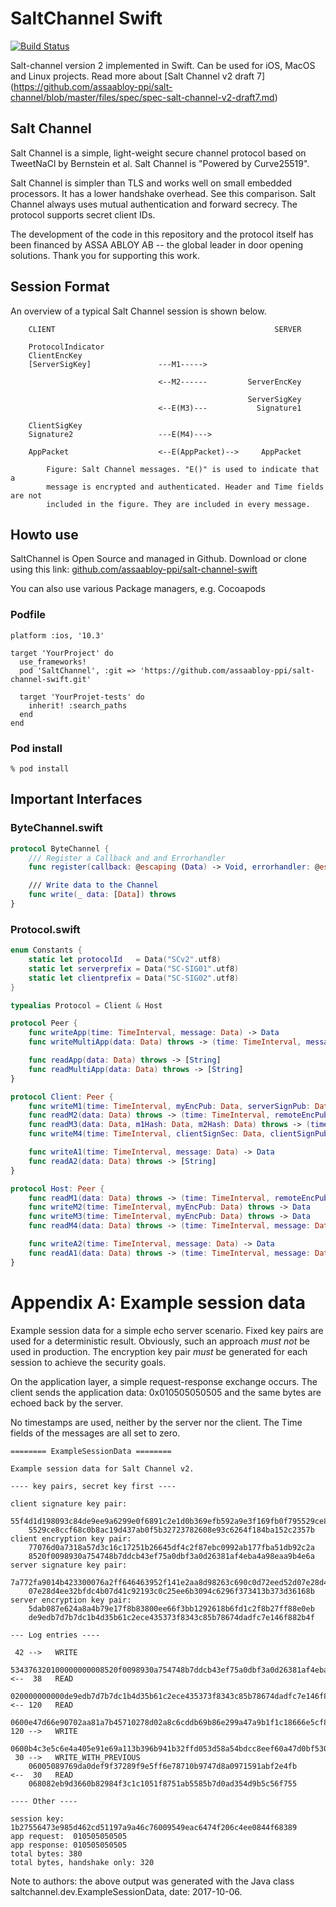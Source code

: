 SaltChannel Swift
===================
[![Build Status](https://travis-ci.org/assaabloy-ppi/salt-channel-swift.svg?branch=master)](https://travis-ci.org/assaabloy-ppi/salt-channel-swift)

Salt-channel version 2 implemented in Swift. Can be used for iOS, MacOS and Linux projects.
Read more about [Salt Channel v2 draft 7]
(https://github.com/assaabloy-ppi/salt-channel/blob/master/files/spec/spec-salt-channel-v2-draft7.md)

Salt Channel
------------

Salt Channel is a simple, light-weight secure channel protocol based on TweetNaCl
by Bernstein et al. Salt Channel is "Powered by Curve25519".

Salt Channel is simpler than TLS and works well on small embedded processors.
It has a lower handshake overhead. See this comparison. Salt Channel always uses
mutual authentication and forward secrecy. The protocol supports secret client IDs.

The development of the code in this repository and the protocol itself has been
financed by ASSA ABLOY AB -- the global leader in door opening solutions.
Thank you for supporting this work.

Session Format
------

An overview of a typical Salt Channel session is shown below.
```  
    CLIENT                                                 SERVER

    ProtocolIndicator
    ClientEncKey
    [ServerSigKey]               ---M1----->

                                 <--M2------         ServerEncKey

                                                     ServerSigKey
                                 <--E(M3)---           Signature1

    ClientSigKey
    Signature2                   ---E(M4)--->

    AppPacket                    <--E(AppPacket)-->     AppPacket

        Figure: Salt Channel messages. "E()" is used to indicate that a
        message is encrypted and authenticated. Header and Time fields are not
        included in the figure. They are included in every message.
```

Howto use
---------

SaltChannel is Open Source and managed in Github. Download or clone using this link:
[github.com/assaabloy-ppi/salt-channel-swift](
https://github.com/assaabloy-ppi/salt-channel-swift.git)

You can also use various Package managers, e.g. Cocoapods
### Podfile

```
platform :ios, '10.3'

target 'YourProject' do
  use_frameworks!
  pod 'SaltChannel', :git => 'https://github.com/assaabloy-ppi/salt-channel-swift.git'

  target 'YourProjet-tests' do
    inherit! :search_paths
  end
end
```

### Pod install
```shell
% pod install
```

Important Interfaces
--------------------

### ByteChannel.swift
```swift
protocol ByteChannel {
    /// Register a Callback and and Errorhandler
    func register(callback: @escaping (Data) -> Void, errorhandler: @escaping (Error) -> Void

    /// Write data to the Channel
    func write(_ data: [Data]) throws
}
```

### Protocol.swift
```swift
enum Constants {
    static let protocolId   = Data("SCv2".utf8)
    static let serverprefix = Data("SC-SIG01".utf8)
    static let clientprefix = Data("SC-SIG02".utf8)
}

typealias Protocol = Client & Host

protocol Peer {
    func writeApp(time: TimeInterval, message: Data) -> Data
    func writeMultiApp(data: Data) throws -> (time: TimeInterval, message: Data)

    func readApp(data: Data) throws -> [String]
    func readMultiApp(data: Data) throws -> [String]
}

protocol Client: Peer {
    func writeM1(time: TimeInterval, myEncPub: Data, serverSignPub: Data?) throws -> Data
    func readM2(data: Data) throws -> (time: TimeInterval, remoteEncPub: Data, hash: Data)
    func readM3(data: Data, m1Hash: Data, m2Hash: Data) throws -> (time: TimeInterval, remoteSignPub: Data)
    func writeM4(time: TimeInterval, clientSignSec: Data, clientSignPub: Data, m1Hash: Data, m2Hash: Data) throws -> Data

    func writeA1(time: TimeInterval, message: Data) -> Data
    func readA2(data: Data) throws -> [String]
}

protocol Host: Peer {
    func readM1(data: Data) throws -> (time: TimeInterval, remoteEncPub: Data, hash: Data)
    func writeM2(time: TimeInterval, myEncPub: Data) throws -> Data
    func writeM3(time: TimeInterval, myEncPub: Data) throws -> Data
    func readM4(data: Data) throws -> (time: TimeInterval, message: Data)

    func writeA2(time: TimeInterval, message: Data) -> Data
    func readA1(data: Data) throws -> (time: TimeInterval, message: Data)
}
```

Appendix A: Example session data
================================

Example session data for a simple echo server scenario.
Fixed key pairs are used for a deterministic result. Obviously, such
an approach *must not* be used in production. The encryption key
pair *must* be generated for each session to achieve the security goals.

On the application layer, a simple request-response exchange occurs.
The client sends the application data: 0x010505050505 and the same
bytes are echoed back by the server.

No timestamps are used, neither by the server nor the client.
The Time fields of the messages are all set to zero.


    ======== ExampleSessionData ========

    Example session data for Salt Channel v2.

    ---- key pairs, secret key first ----

    client signature key pair:
        55f4d1d198093c84de9ee9a6299e0f6891c2e1d0b369efb592a9e3f169fb0f795529ce8ccf68c0b8ac19d437ab0f5b32723782608e93c6264f184ba152c2357b
        5529ce8ccf68c0b8ac19d437ab0f5b32723782608e93c6264f184ba152c2357b
    client encryption key pair:
        77076d0a7318a57d3c16c17251b26645df4c2f87ebc0992ab177fba51db92c2a
        8520f0098930a754748b7ddcb43ef75a0dbf3a0d26381af4eba4a98eaa9b4e6a
    server signature key pair:
        7a772fa9014b423300076a2ff646463952f141e2aa8d98263c690c0d72eed52d07e28d4ee32bfdc4b07d41c92193c0c25ee6b3094c6296f373413b373d36168b
        07e28d4ee32bfdc4b07d41c92193c0c25ee6b3094c6296f373413b373d36168b
    server encryption key pair:
        5dab087e624a8a4b79e17f8b83800ee66f3bb1292618b6fd1c2f8b27ff88e0eb
        de9edb7d7b7dc1b4d35b61c2ece435373f8343c85b78674dadfc7e146f882b4f

    --- Log entries ----

     42 -->   WRITE
        534376320100000000008520f0098930a754748b7ddcb43ef75a0dbf3a0d26381af4eba4a98eaa9b4e6a
    <--  38   READ
        020000000000de9edb7d7b7dc1b4d35b61c2ece435373f8343c85b78674dadfc7e146f882b4f
    <-- 120   READ
        0600e47d66e90702aa81a7b45710278d02a8c6cddb69b86e299a47a9b1f1c18666e5cf8b000742bad609bfd9bf2ef2798743ee092b07eb32a45f27cda22cbbd0f0bb7ad264be1c8f6e080d053be016d5b04a4aebffc19b6f816f9a02e71b496f4628ae471c8e40f9afc0de42c9023cfcd1b07807f43b4e25
    120 -->   WRITE
        0600b4c3e5c6e4a405e91e69a113b396b941b32ffd053d58a54bdcc8eef60a47d0bf53057418b6054eb260cca4d827c068edff9efb48f0eb8454ee0b1215dfa08b3ebb3ecd2977d9b6bde03d4726411082c9b735e4ba74e4a22578faf6cf3697364efe2be6635c4c617ad12e6d18f77a23eb069f8cb38173
     30 -->   WRITE_WITH_PREVIOUS
        06005089769da0def9f37289f9e5ff6e78710b9747d8a0971591abf2e4fb
    <--  30   READ
        068082eb9d3660b82984f3c1c1051f8751ab5585b7d0ad354d9b5c56f755

    ---- Other ----

    session key: 1b27556473e985d462cd51197a9a46c76009549eac6474f206c4ee0844f68389
    app request:  010505050505
    app response: 010505050505
    total bytes: 380
    total bytes, handshake only: 320


Note to authors: the above output was generated with the Java class
saltchannel.dev.ExampleSessionData, date: 2017-10-06.

